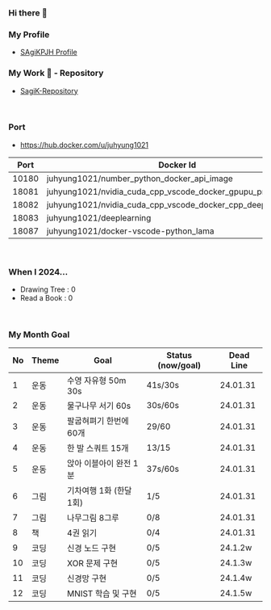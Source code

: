### Hi there 👋

### My Profile

- [SAgiKPJH Profile](https://github.com/SAgiKPJH/Profile)

### My Work 📕 - Repository 
- [SagiK-Repository](https://github.com/SagiK-Repository)

<br>

### Port

- https://hub.docker.com/u/juhyung1021

 Port | Docker Id 
 --- | --- 
 10180 | juhyung1021/number_python_docker_api_image
 18081 | juhyung1021/nvidia_cuda_cpp_vscode_docker_gpupu_programming
 18082 | juhyung1021/nvidia_cuda_cpp_vscode_docker_cpp_deeplearning
 18083 | juhyung1021/deeplearning
 18087 | juhyung1021/docker-vscode-python_lama 

<br>

### When I 2024...

- Drawing Tree : 0
- Read a Book : 0

<br>

### My Month Goal

No | Theme | Goal | Status (now/goal) | Dead Line
--- | --- | --- | --- | ---
1 | 운동 | 수영 자유형 50m 30s | 41s/30s | 24.01.31
2 | 운동 | 물구나무 서기 60s | 30s/60s | 24.01.31
3 | 운동 | 팔굽혀펴기 한번에 60개 | 29/60 | 24.01.31
4 | 운동 | 한 발 스쿼트 15개 | 13/15 | 24.01.31
5 | 운동 | 앉아 이블아이 완전 1분 | 37s/60s | 24.01.31
6 | 그림 | 기차여행 1화 (한달 1회) | 1/5 | 24.01.31
7 | 그림 | 나무그림 8그루 | 0/8 | 24.01.31
8 | 책 | 4권 읽기 | 0/4 | 24.01.31
9 | 코딩 | 신경 노드 구현 | 0/5 | 24.1.2w
10 | 코딩 | XOR 문제 구현 | 0/5 | 24.1.3w
11 | 코딩 | 신경망 구현 | 0/5 | 24.1.4w
12 | 코딩 | MNIST 학습 및 구현 | 0/5 | 24.1.5w


<!--

### SAGI_JJUCODE 🎙 - Repository 

- [SAGI_JJU-JJUCODE](https://github.com/SAgiKPJH/SAGI_JJU-JJUCODE-)
-->


<!--
**SAgiKPJH/SAgiKPJH** is a ✨ _special_ ✨ repository because its `README.md` (this file) appears on your GitHub profile.

Here are some ideas to get you started:

- 🔭 I’m currently working on ...
- 🌱 I’m currently learning ...
- 👯 I’m looking to collaborate on ...
- 🤔 I’m looking for help with ...
- 💬 Ask me about ...
- 📫 How to reach me: ...
- 😄 Pronouns: ...
- ⚡ Fun fact: ...
-->
